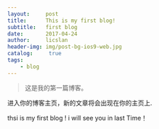 ```yaml
---
layout:     post
title:      This is my first blog!
subtitle:   first blog
date:       2017-04-24
author:     licslan
header-img: img/post-bg-ios9-web.jpg
catalog: 	 true
tags:
    - blog
---  
```



>这是我的第一篇博客。

进入你的博客主页，新的文章将会出现在你的主页上.

thsi is my first blog !   i will see you in last Time！

